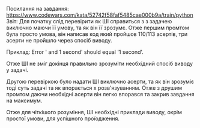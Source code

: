 Посилання на завдання:
https://www.codewars.com/kata/52742f58faf5485cae000b9a/train/python
Звіт:
Для початку слід перевірити як ШІ справиться з з задачею виключно маючи її умову, та як він її зрозумє.
Отже першим промтом була просто умова, він написав код який пройшов 110/113 асертів, три асерти не пройшло через спосіб виводу.

Приклад:
Error ' and 1 second' should equal '1 second'.

Отже ШІ не зміг докінця правильно зрозуміти необхідний спосіб виводу у задачі.

Другою перевіркою було надати ШІ виключно асерти, та як він зрозуміє тоді суть задачі та як впорається х розв'язуванням.
Отже з друшим промтом даючи необхідні асерти він легко впорався та закрив завдання на максимум.

Отже для чіткішого розуміння, ШІ необхідні приклади виводу, окрім простої умови, для успішного проїодження.
